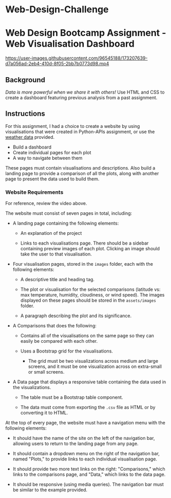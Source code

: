 # Web-Design-Challenge

# Web Design Bootcamp Assignment - Web Visualisation Dashboard 

https://user-images.githubusercontent.com/96545188/173207639-d7a056ad-2eb4-410d-8f05-2bb7b0773d98.mp4

## Background

<i>Data is more powerful when we share it with others!</i> 
Use HTML and CSS to create a dashboard featuring previous analysis from a past assignment.

## Instructions 

For this assignment, I had a choice to create a website by using visualisations that were created in Python-APIs assignment, or use the [weather data](Resources/cities.csv) provided.

- Build a dashboard
- Create individual pages for each plot 
- A way to navigate between them

These pages must contain visualisations and descriptions. Also build a landing page to provide a comparison of all the plots, along with another page to present the data used to build them.

### Website Requirements

For reference, review the video above. 

The website must consist of seven pages in total, including:

* A landing page containing the following elements:

  * An explanation of the project

  * Links to each visualisations page. There should be a sidebar containing preview images of each plot. Clicking an image should take the user to that visualisation.

* Four visualisation pages, stored in the `images` folder, each with the following elements:

  * A descriptive title and heading tag.

  * The plot or visualisation for the selected comparisons (latitude vs: max temperature, humidity, cloudiness, or wind speed). The images displayed on these pages should be stored in the `assets/images` folder.

  * A paragraph describing the plot and its significance.

* A Comparisons that does the following:

  * Contains all of the visualisations on the same page so they can easily be compared with each other.

  * Uses a Bootstrap grid for the visualisations.

    * The grid must be two visualizations across medium and large screens, and it must be one visualization across on extra-small or small screens.

* A Data page that displays a responsive table containing the data used in the visualizations.

  * The table must be a Bootstrap table component.  

  * The data must come from exporting the `.csv` file as HTML or by converting it to HTML.

At the top of every page, the website must have a navigation menu with the following elements:

* It should have the name of the site on the left of the navigation bar, allowing users to return to the landing page from any page.

* It should contain a dropdown menu on the right of the navigation bar, named "Plots," to provide links to each individual visualisation page.

* It should provide two more text links on the right: "Comparisons," which links to the comparisons page, and "Data," which links to the data page.

* It should be responsive (using media queries). The navigation bar must be similar to the example provided.
